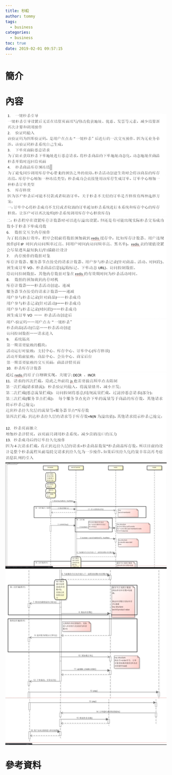 ```yaml
---
title: 秒殺
author: tommy
tags:
  - business
categories:
  - business
toc: true
date: 2019-02-01 09:57:15
---
```


# 簡介



<!--more-->
# 內容


![](秒殺/20190201093353.png)
![](秒殺/20190201093435.png)
![](秒殺/20190201093517.png)
![](秒殺/20190201093537.png)
![](秒殺/20190201093939.png)
![](秒殺/20190201094026.png)
![](秒殺/20190201094057.png)



# 參考資料


